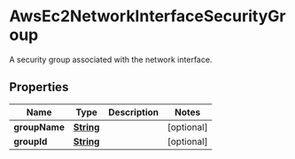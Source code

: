 

# AwsEc2NetworkInterfaceSecurityGroup

A security group associated with the network interface.

## Properties

| Name | Type | Description | Notes |
|------------ | ------------- | ------------- | -------------|
|**groupName** | [**String**](String.md) |  |  [optional] |
|**groupId** | [**String**](String.md) |  |  [optional] |



